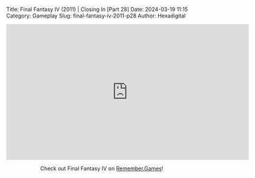 Title: Final Fantasy IV (2011) | Closing In [Part 28]
Date: 2024-03-19 11:15
Category: Gameplay
Slug: final-fantasy-iv-2011-p28
Author: Hexadigital

<center><iframe src="https://www.youtube.com/embed/whzxd7tQhdY?feature=oembed" allow="accelerometer; autoplay; encrypted-media; gyroscope; picture-in-picture" width="640" height="360" frameborder="0"></iframe>

Check out Final Fantasy IV on [Remember.Games](https://remember.games/game/7757/final-fantasy-iv-the-complete-collection/)!</center>